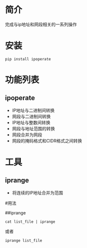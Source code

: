 # 简介

完成与ip地址和网段相关的一系列操作

# 安装

    pip install ipoperate

# 功能列表

## ipoperate

* IP地址与二进制间转换
* 网段与二进制间转换
* IP地址与整数间转换
* 网段与地址范围的转换
* 网段合并为网段
* 网段的掩码格式和CIDR格式之间转换

# 工具

## iprange

* 将连续的IP地址合并为范围

#用法

##iprange

    cat list_file | iprange

或者

    iprange list_file
